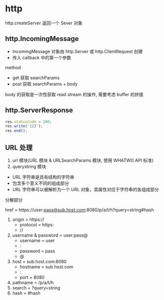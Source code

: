 # http

http.createServer 返回一个 Sever 对象

## http.IncomingMessage

- IncomingMessage 对象由 http.Server 或 http.ClientRequest 创建
- 传入 callback 中的第一个参数

method

- get 获取 searchParams
- post 获取 searchParams + body

body 的获取是一次性获取 read stream 的操作, 需要考虑 buffer 的拼接

## http.ServerResponse

```js
res.statusCode = 200;
res.write('123');
res.end();
```

## URL 处理

1. url 模块(URL 模块 & URLSearchParams 模块, 使用 WHATWG API 标准)
2. querystring 模块

- URL 字符串是具有结构的字符串
- 包含多个意义不同的组成部分
- URL 字符串可以被解析为一个 URL 对象，其属性对应于字符串的各组成部分

分解部分

href = https://user:pass@sub.host.com:8080/p/a/t/h?query=string#hash

1. origin = https://
   - protocol = https:
   - //
2. username & password = user:pass@
   - username = user
   - :
   - password = pass
   - @
3. host = sub.host.com:8080
   - hostname = sub.host.com
   - :
   - port = 8080
4. pathname = /p/a/t/h
5. search = ?query=string
6. hash = #hash
